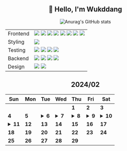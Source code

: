 <div align="center">

## 🙌 Hello, I'm Wukddang

![Anurag's GitHub stats](https://github-readme-stats.vercel.app/api?username=wukdddang&show_icons=true&theme=radical)

<table align="center">
    <!-- Row for Frontend Technologies -->
    <tr>
        <td>
          Frontend
        </td>
        <td>
            <img src="https://img.shields.io/badge/-HTML5-E34F26?logo=html5&logoColor=white&style=plastic" />
            <img src="https://img.shields.io/badge/-CSS3-1572B6?logo=css3&logoColor=white&style=plastic" />
            <img src="https://img.shields.io/badge/-JavaScript-F7DF1E?logo=javascript&logoColor=white&style=plastic" />
            <img src="https://img.shields.io/badge/-TypeScript-3178C6?logo=typescript&logoColor=white&style=plastic" />
            <img src="https://img.shields.io/badge/-React.JS-61DAFB?logo=react&logoColor=white&style=plastic" />
            <img src="https://img.shields.io/badge/-Leaflet.JS-199900?logo=leaflet&logoColor=white&style=plastic" />
            <img src="https://img.shields.io/badge/-Next.JS-000000?logo=next.js&logoColor=white&style=plastic" />
            <img src="https://img.shields.io/badge/-Three.JS-000000?logo=three.js&logoColor=white&style=plastic" />
        </td>
    </tr>
    <!-- Row for Testing Technologies -->
    <tr>
        <td>Styling</td>
        <td>
            <img src="https://img.shields.io/badge/-TailwindCSS-06B6D4?logo=tailwindcss&logoColor=white&style=plastic" />
        </td>
    </tr>
    <tr>
        <td>Testing</td>
        <td>
            <img src="https://img.shields.io/badge/-Jest-C21325?logo=jest&logoColor=white&style=plastic" />
            <img src="https://img.shields.io/badge/-Vitest-6E9F18?logo=vitest&logoColor=white&style=plastic" />
            <img src="https://img.shields.io/badge/-React Testing library-E33332?logo=testing-library&logoColor=white&style=plastic" />
            <img src="https://img.shields.io/badge/-Mock Service Worker-FF6A33?logo=mock service worker&logoColor=white&style=plastic" />
        </td>
    </tr>
    <!-- Row for Backend Technologies -->
    <tr>
        <td>Backend</td>
        <td>
            <img src="https://img.shields.io/badge/-Node.JS-339933?logo=node.js&logoColor=white&style=plastic" />
            <img src="https://img.shields.io/badge/-MongoDB-47A248.svg?logo=mongodb&logoColor=white&style=plastic" />
            <img src="https://img.shields.io/badge/-Mongoose-880000?logo=mongoose&logoColor=white&style=plastic" />
            <img src="https://img.shields.io/badge/-Docker-2496ED?logo=docker&logoColor=white&style=plastic" />
        </td>
    </tr>
    <!-- Row for Styling Technologies -->
    <tr>
        <td>Design</td>
        <td>
            <img src="https://img.shields.io/badge/-Figma-F24E1E?logo=figma&logoColor=white&style=plastic" />
            <img src="https://img.shields.io/badge/-Storybook-FF4785?logo=storybook&logoColor=white&style=plastic" />
        </td>
    </tr>
</table>

<!--CALENDAR-START-->
## 2024/02

| Sun | Mon | Tue | Wed | Thu | Fri | Sat |
| --- | --- | --- | --- | --- | --- | --- |
|     |     |     |     | **1** | **2** | **3** |
| **4** | **5** | <details><summary>**6**</summary>SQLD: 서브 쿼리 / 그룹 함수 / 윈도우 함수 / DCL / PL-SQL</details> | <details><summary>**7**</summary>SQLD: 문제 풀이, 1~11</details> | <details><summary>**8**</summary>SQLD: 문제 풀이, 12~25</details> | <details><summary>**9**</summary>SQLD: SQL 자격검정 실전문제 / 1-1. 데이터 모델링의 이해 1 ~ 13</details> | <details><summary>**10**</summary>SQLD: SQL 자격검정 실전문제 / 1-2. 데이터 모델링의 이해 14 ~ 50 + 2-1. SQL 기본 1 ~ 12</details> |
| <details><summary>**11**</summary>SQLD: SQL 자격검정 실전문제 / 2-2. SQL 기본 13 ~ 40 / TS: Udemy 강의 챕터 1 / React: 딥다이브 p.1-8</details> | **12** | **13** | **14** | **15** | **16** | **17** |
| **18** | **19** | **20** | **21** | **22** | **23** | **24** |
| **25** | **26** | **27** | **28** | **29** |

<!--CALENDAR-END-->
